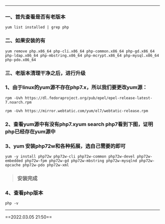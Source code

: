 * * *

### 一、首先查看是否有老版本

`yum list installed | grep php`

### 二、如果安装的有

`yum remove php.x86_64 php-cli.x86_64 php-common.x86_64 php-gd.x86_64 php-ldap.x86_64 php-mbstring.x86_64 php-mcrypt.x86_64 php-mysql.x86_64 php-pdo.x86_64`

### 三、老版本清理干净之后，进行升级

### 1、由于linux的yum源不存在php7.x，所以我们要更改yum源：

`rpm -Uvh https://dl.fedoraproject.org/pub/epel/epel-release-latest-7.noarch.rpm`

`rpm -Uvh https://mirror.webtatic.com/yum/el7/webtatic-release.rpm`

### 2、查看yum源中有没有php7.xyum search php7看到下图，证明php已经存在yum源中

### 3、yum 安装php72w和各种拓展，选自己需要的即可

`yum -y install php72w php72w-cli php72w-common php72w-devel php72w-embedded php72w-fpm php72w-gd php72w-mbstring php72w-mysqlnd php72w-opcache php72w-pdo php72w-xml`

> ### **安装完成**

### 4、查看php版本

`php -v`

* * *

==2022.03.05 21:50==